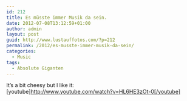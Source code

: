 ```yaml
---
id: 212
title: Es müsste immer Musik da sein.
date: 2012-07-08T13:12:59+01:00
author: admin
layout: post
guid: http://www.lustauffotos.com/?p=212
permalink: /2012/es-musste-immer-musik-da-sein/
categories:
  - Music
tags:
  - Absolute Giganten
---
```

It&#8217;s a bit cheesy but I like it:  
[youtube]<http://www.youtube.com/watch?v=HL6HE3zOt-0[/youtube]>